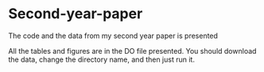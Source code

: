 # Second-year-paper
The code and the data from my second year paper is presented

All the tables and figures are in the DO file presented. You should download the data, change the directory name, and then just run it.
